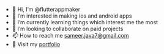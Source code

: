 - 👋 Hi, I’m @flutterappmaker
- 👀 I’m interested in making ios and android apps
- 🌱 I’m currently learning things which interest me the most
- 💞️ I’m looking to collaborate on paid projects
- 📫 How to reach me sameer.java7@gmail.com
- 🔗 Visit my [portfolio](https://sameerbsau.github.io/#/)

<!---
flutterappmaker/flutterappmaker is a ✨ special ✨ repository because its `README.md` (this file) appears on your GitHub profile.
You can click the Preview link to take a look at your changes.
--->
